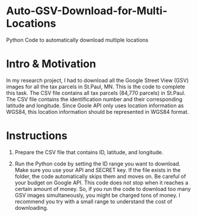 # Auto-GSV-Download-for-Multi-Locations
Python Code to automatically download multiple locations

# Intro & Motivation
In my research project, I had to download all the Google Street View (GSV) images for all the tax parcels in St.Paul, MN.
This is the code to complete this task. The CSV file contains all tax parcels (84,770 parcels) in St.Paul. The CSV file contains the identification number and their corresponding latitude and longitude. Since Goole API only uses location information as WGS84, this location information should be represented in WGS84 format.

# Instructions
1. Prepare the CSV file that contains ID, latitude, and longitude.
   
2. Run the Python code by setting the ID range you want to download. Make sure you use your API and SECRET key. If the file exists in the folder, the code automatically skips them and moves on. Be careful of your budget on Google API. This code does not stop when it reaches a certain amount of money. So, if you run the code to download too many GSV images simultaneously, you might be charged tons of money. I recommend you try with a small range to understand the cost of downloading.

